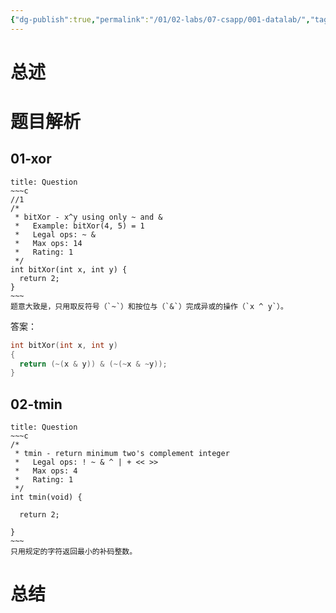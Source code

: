 ```yaml
---
{"dg-publish":true,"permalink":"/01/02-labs/07-csapp/001-datalab/","tags":["personal/blog","csapp"]}
---
```


# 总述

# 题目解析
## 01-xor
```ad-question
title: Question
~~~c
//1
/* 
 * bitXor - x^y using only ~ and & 
 *   Example: bitXor(4, 5) = 1
 *   Legal ops: ~ &
 *   Max ops: 14
 *   Rating: 1
 */
int bitXor(int x, int y) {
  return 2;
}
~~~
题意大致是，只用取反符号（`~`）和按位与（`&`）完成异或的操作（`x ^ y`）。
```




答案：
```c
int bitXor(int x, int y)
{
  return (~(x & y)) & (~(~x & ~y));
}
```

## 02-tmin
```ad-question
title: Question
~~~c
/* 
 * tmin - return minimum two's complement integer 
 *   Legal ops: ! ~ & ^ | + << >>
 *   Max ops: 4
 *   Rating: 1
 */
int tmin(void) {

  return 2;

}
~~~
只用规定的字符返回最小的补码整数。
```




# 总结